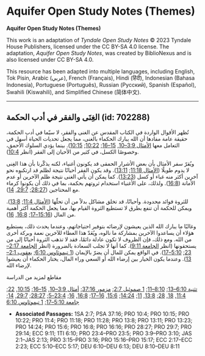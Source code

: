 # Aquifer Open Study Notes (Themes)

**Aquifer Open Study Notes (Themes)**

This work is an adaptation of *Tyndale Open Study Notes* © 2023 Tyndale House Publishers, licensed under the CC BY\-SA 4\.0 license. The adaptation, *Aquifer Open Study Notes*, was created by BiblioNexus and is also licensed under CC BY\-SA 4\.0\.

This resource has been adapted into multiple languages, including English, Tok Pisin, Arabic (عربي), French (Français), Hindi (हिंदी), Indonesian (Bahasa Indonesia), Portuguese (Português), Russian (Русский), Spanish (Español), Swahili (Kiswahili), and Simplified Chinese (简体中文).



--------------------------------

## الغِنَى والفقر في أدب الحكمة (id: 702288)

تُظهر الأقوال الواردة في الكتاب المقدس عن الغنى والفقر، لا سيّما في أدب الحكمة، حقيقة عامة مفادها أن الله يبارك الحكماء بالغنى، مما يجعل تحديات الحياة أسهل في التعامل معها [الأمثال 3:9–10](https://ref.ly/Prov3:9-Prov3:10), [15–16](https://ref.ly/Prov3:15-Prov3:16); [10:22](https://ref.ly/Prov10:22); [10:15](https://ref.ly/Prov10:15)). بينما يؤدي السلوك الأحمق، وخصوصًا الكسل، في كثير من الأحيان إلى الفقر (انظر [10:4](https://ref.ly/Prov10:4)).

 ويُقرّ سفر الأمثال بأن بعض الأشرار الحمقى قد يكونون أغنياء، لكنه يذكّرنا بأن هذا الغِنى لا يدوم طويلًا ([الأمثال 11:18](https://ref.ly/Prov11:18); [13:11](https://ref.ly/Prov13:11)). وقد يكون الفقر أحيانًا نتيجة لظلم قد ارتكبوه نحو آخرين أكثر منه غباء أو كسل ([13:23](https://ref.ly/Prov13:23)). كما يمكن أن يأتي الغنى نتيجة ظلم الآخرين أو عدم الأمانة ([16:8](https://ref.ly/Prov16:8)). ولذلك، على الأغنياء استخدام ثروتهم بحكمة، بما في ذلك أن يكونوا كرماء مع المحتاجين ([28:27](https://ref.ly/Prov28:27); [29:7](https://ref.ly/Prov29:7), [14](https://ref.ly/Prov29:14)).

للثروة فوائد محدودة. وأحيانًا، قد تخلق مشاكل بدلاً من أن تحلّها ([الأمثال 11:4](https://ref.ly/Prov11:4); [13:8](https://ref.ly/Prov13:8)). ويمكن للحكمة أن تنفع بطرق لا تستطيع الثروة القيام بها، مما يجعل الحكمة أكثر أهمية من المال ([15:16–17](https://ref.ly/Prov15:16-Prov15:17); [16:8](https://ref.ly/Prov16:8), [16](https://ref.ly/Prov16:16)).

وغالبًا ما يبارك الله الذين يعيشون لإرضائه بتوفير احتياجاتهم، وعندما يحدث ذلك، يستطيع هؤلاء أن يساعدوا الآخرين بمشاركة ما نالوه، ويُعَدّ هذا العطاء للآخرين نعمة وبركة أخرى من الله. ومع ذلك، فإن الظروف لا تكون عادلة دائمًا، فقد لا تذهب الثروة أحيانًا إلى من يستحقونها (انظر [الجامعة 9:11](https://ref.ly/Eccl9:11)). كما أنها لا تجلب السعادة بالضرورة (انظر [الجامعة 2:17–23](https://ref.ly/Eccl2:17-Eccl2:23); [5:10–17](https://ref.ly/Eccl5:10-Eccl5:17)). في الواقع يمكن للمال أن يضرّ بالإيمان ([1 تيموثاوس 6:10](https://ref.ly/1Tim6:10); [يعقوب 2:1–13](https://ref.ly/Jas2:1-Jas2:13)). وعندما يكون الخيار بين إرضاء الله أو السعي وراء المال، يختار الحكماء أن يعيشوا لإرضاء الله.

مقاطع لمزيد من الدراسة

[تثنية 6:10–13](https://ref.ly/Deut6:10-Deut6:13); [8:10–11](https://ref.ly/Deut8:10-Deut8:11); [1 صموئيل 2:7](https://ref.ly/1Sam2:7); [مزمور 37:16](https://ref.ly/Ps37:16); [أمثال 3:9–10](https://ref.ly/Prov3:9-Prov3:10), [15–16](https://ref.ly/Prov3:15-Prov3:16); [10:15](https://ref.ly/Prov10:15), [22](https://ref.ly/Prov10:22); [11:4](https://ref.ly/Prov11:4), [18](https://ref.ly/Prov11:18), [28](https://ref.ly/Prov11:28); [13:8](https://ref.ly/Prov13:8), [11](https://ref.ly/Prov13:11); [14:24](https://ref.ly/Prov14:24); [15:6](https://ref.ly/Prov15:6), [16–17](https://ref.ly/Prov15:16-Prov15:17); [16:8](https://ref.ly/Prov16:8), [16](https://ref.ly/Prov16:16); [23:4–5](https://ref.ly/Prov23:4-Prov23:5); [28:27](https://ref.ly/Prov28:27); [29:7](https://ref.ly/Prov29:7), [14](https://ref.ly/Prov29:14); [جامعة 5:10–17](https://ref.ly/Eccl5:10-Eccl5:17); [1 تيموثاوس 6:10](https://ref.ly/1Tim6:10)

* **Associated Passages:** 1SA 2:7; PSA 37:16; PRO 10:4; PRO 10:15; PRO 10:22; PRO 11:4; PRO 11:18; PRO 11:28; PRO 13:8; PRO 13:11; PRO 13:23; PRO 14:24; PRO 15:6; PRO 16:8; PRO 16:16; PRO 28:27; PRO 29:7; PRO 29:14; ECC 9:11; 1TI 6:10; PRO 23:4–PRO 23:5; PRO 3:9–PRO 3:10; JAS 2:1–JAS 2:13; PRO 3:15–PRO 3:16; PRO 15:16–PRO 15:17; ECC 2:17–ECC 2:23; ECC 5:10–ECC 5:17; DEU 6:10–DEU 6:13; DEU 8:10–DEU 8:11


